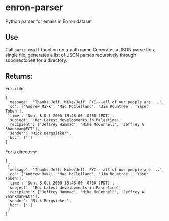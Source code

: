 # enron-parser
Python parser for emails in Enron dataset

## Use
Call `parse_email` function on a path name
Generates a JSON parse for a single file, generates a list of JSON parses recursively through subdirectories for a directory.

## Returns:
For a file:
```
{
 'message': 'Thanks Jeff. Mike/Jeff: FYI---all of our people are ...',
 'cc': ['Andrew Makk', 'Mac McClelland', 'Jim Rountree', 'Yaser Tobeh'],
 'time': 'Sun, 8 Oct 2000 18:48:00 -0700 (PDT)',
 'subject': 'Re: Latest developments in Palestine',
 'recipient': ['Jeffrey Hammad', 'Mike McConnell', 'Jeffrey A Shankman@ECT'],
 'sender': 'Rick Bergsieker', 
 'bcc': ['']
}
```

For a directory:
```
[
 {
 'message': 'Thanks Jeff. Mike/Jeff: FYI---all of our people are ...',
 'cc': ['Andrew Makk', 'Mac McClelland', 'Jim Rountree', 'Yaser Tobeh'],
 'time': 'Sun, 8 Oct 2000 18:48:00 -0700 (PDT)',
 'subject': 'Re: Latest developments in Palestine',
 'recipient': ['Jeffrey Hammad', 'Mike McConnell', 'Jeffrey A Shankman@ECT'],
 'sender': 'Rick Bergsieker', 
 'bcc': ['']
 }
]
```
